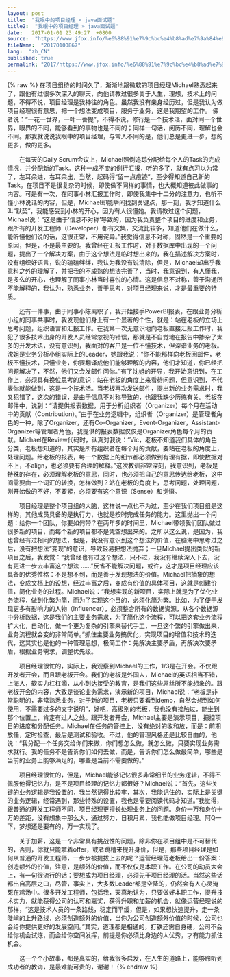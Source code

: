 ```yaml
---
layout: post
title:  "我眼中的项目经理 » java面试题"
title2:  "我眼中的项目经理 » java面试题"
date:   2017-01-01 23:49:27  +0800
source:  "https://www.jfox.info/%e6%88%91%e7%9c%bc%e4%b8%ad%e7%9a%84%e9%a1%b9%e7%9b%ae%e7%bb%8f%e7%90%86.html"
fileName:  "20170100867"
lang:  "zh_CN"
published: true
permalink: "2017/https://www.jfox.info/%e6%88%91%e7%9c%bc%e4%b8%ad%e7%9a%84%e9%a1%b9%e7%9b%ae%e7%bb%8f%e7%90%86.html"
---
```

{% raw %}
在项目组待的时间久了，渐渐地跟微软的项目经理Michael熟悉起来了，跟他有过很多次深入的聊天，向他请教过很多关于人生，理想，技术上的问题，不得不说，项目经理是我神往的角色。虽然我没有亲身经历过，但是我认为做项目经理很有意思，把一个想法变成项目，服务于业务，这是我期望的工作。 佛者说：“一花一世界，一叶一菩提”，不得不说，修行是一个技术活，面对同一个世界，眼界的不同，能够看到的事物也是不同的；同样一句话，阅历不同，理解也会不同。那我就说说我眼中的项目经理，与常人不同的是，他们总是更进一步，想的更多，做的更多。

　　在每天的Daily Scrum会议上，Michael照例追踪分配给每个人的Task的完成情况，并分配新的Task。这种一成不变的例行汇报，听的多了，就有点习以为常了，左耳朵进，右耳朵出，当然，起码得“留一点痕迹”，至少得知道自己新的Task。在项目不是很复杂的时候，即使做不同样的事情，也大概知道彼此做事的内容。可是有一次，在同事小林汇报工作时，即使我集中十二分的注意力，也听不懂小林说话的内容，但是，Michael却能瞬间找到关键点，那一刻，我才知道什么叫“默契”，我能感受到小林的开心，因为有人很懂她。我请教过这个问题，Michael说：“这是由于‘信息不对称’导致的，因为我负责整个项目的进度和业务，跟所有的开发工程师（Developer）都有交集，交流比较多，知道他们在做什么，能听懂他们说的话，这很正常，不用诧异。”我觉得信息不对称，固然是一个重要的原因，但是，不是最主要的。我曾经在汇报工作时，对于数据库中出现的一个问题，提出了一个解决方案，由于这个想法是临时想出来的，我在描述解决方案时，没有组织好语言，说的磕磕绊绊，我认为我没有说清除，但是，Michael却出乎我意料之外的理解了，并把我的不成熟的想法完善了，当时，我意识到，有人懂我，是多么的开心，也理解了同事小林当时喜悦的心情。这是信息不对称，善于沟通所不能解释的，我认为，熟悉业务，善于思考，对项目经理来说，才是最重要的特质。

　　还有一件事，由于同事小陈离职了，我开始接手PowerBI报表，在跟业务分析小组的同事共事时，我发现他们身上有一个显著的个性，就是：站在老板的立场上思考问题，组织语言和汇报工作。在我第一次无意识地向老板直接汇报工作时，我犯了很多技术出身的开发人员经常忽视的错误，那就是不自觉地在报告中掺杂了太多的开发术语，没有意识到，我面对的客户是一位不懂技术，但深谙业务的老板。沈姐是业务分析小组实际上的Leader，她跟我说：“你不能那样向老板回邮件，老板不懂技术，只懂业务，你要翻译成他们能够理解的内容，他们才知道，你已经把问题解决了，不然，他们又会发邮件问你。”有了沈姐的开导，我开始意识到，在工作上，必须具有换位思考的意识：站在老板的角度上来看待问题，但意识到，不代表你就能做到，这是一个技术活。当老板再次发送邮件，提出新的业务需求时，我又犯错了，这次的错误，是由于信息不对称导致的，也跟我缺少历练有关。老板在邮件中，说到：“请提供报表数据，用于分析组织者（Organizer）每个月在活动中的贡献（Contribution）。”由于在业务逻辑中，组织者（Organizer）是管理者角色的一种，除了Organizer，还有Co-Organizer，Event-Organizer，Assistant-Organizer等管理者角色，我提供的报表数据仅仅是Organizer角色每个月的贡献。Michael在Review代码时，认真对我说：“Vic，老板不知道我们具体的角色分类，老板想知道的，其实是所有组织者在每个月的贡献，要站在老板的角度上，处理问题。给老板的报表，每一个数据上的细节都必须做到有理有据，即使数据对不上，不align，也必须要有合理的解释。”这次教训非常深刻，我意识到，老板是特殊的存在，必须理解老板的意思，同时，也必须把自己的意思传达给老板，这中间需要由一个词汇的转换，怎样做到？站在老板的角度上，思考问题，处理问题，刚开始做的不好，不要紧，必须要有这个意识（Sense）和觉悟。

　　项目经理是整个项目组的大脑，这样说一点也不为过，至少在我们项目组是这样的，其他成员具备的是执行力，也就是按时完成任务的能力。这里抛出一个问题：给你一个团队，你要如何带？在两年多的时间里，Michael带领我们团队做过很多新的项目，而每个新的项目都不是凭空想出来的。之所以这么说，是因为，我也曾经有过相同的想法，但是，我没有意识到这个想法的价值，在脑海中思考过之后，没有把想法“变现”的意识，导致轻易把想法抛弃；一旦Michael提出类似的新项目之后，我发觉：“我曾经也有过这个想法，只不过，我没有继续深入下去，没有更进一步去丰富这个想法 ……”反省不能解决问题，或许，这才是项目经理应该具备的优秀性格：不是想不到，而是善于发现想法的价值。Michael把抽象的想法，变成文档上的设想，经过丰富之后，变成有价值的具体项目，这就是创建价值，简化业务的过程。Michael说：“我想实现的新项目，实际上就是为了优化业务流程，做到化繁为简，而为了实现这个目的，必须化简为繁。比如，为了便于发现更多有影响力的人物（Influencer），必须整合所有的数据资源，从各个数据源中分析数据，这是我们的主要业务需求，为了简化这个流程，可以把这套业务流程扩大化，自动化，做一个更为复杂的引擎来替代手工，一旦这个繁的引擎做出来，业务流程就会变的非常简单。”抓住主要业务搞优化，实现项目的增值和技术的迭代，这其实也是他的一种管理思想，极简工作：先解决主要矛盾，再解决次要矛盾，根据业务需求，调整优先级。

　　项目经理很忙的，实际上，我观察到Michael的工作，1/3是在开会。不仅跟开发者开会，而且跟老板开会。我们的老板是外国人，Michael的英语相当不错，上海人，软实力杠杠滴，从小到达接受的教育，是我们这些屌丝所不能想象的。跟老板开会的内容，大致是谈论业务需求，演示新的项目，Michael说：“老板是非常聪明的，非常熟悉业务，对于新的项目，老板只要看到demo，自然会想到如何使用，不需要过多的文字说明”，好吧，高级别的老板，我也没有接触过，能坐到那个位置上，肯定有过人之处。跟开发者开会，Michael主要是演示项目，把控项目的进度和分配任务。Michael在任务的管控上，没有绝对的收和放，而是：前期放任，定时检查，最后是测试和验收。不过，他的管理风格还是比较自由的，他说：“我分配一个任务交给你们来做，你们想怎么做，就怎么做，只要实现业务需求就行。我的任务不是告诉你们如何去做，而是，告诉你们怎么做最简单，哪些是当前的业务上能够满足的，哪些是当前不需要做的。”

　　项目经理很忙的，但是，Michael能够记忆很多非常细节的业务逻辑，不得不佩服他得记忆力，是不是项目经理的记忆力都很好？Michael说：“首先，这些关键的业务逻辑是我设置的，我当然记得比较牢，其次，我能记住的，实际上是关键的业务逻辑，经常遇到，那些特殊的设置，我也是需要阅读代码才知道。”我觉得，跟普通的开发工程师不同，项目经理更擅长处理业务上的问题。身价一万和身价十万的差距，没有想象中那么大，通过努力，日积月累，我也能做项目经理。阿Q一下，梦想还是要有的，万一实现了。

　　关于加薪，这是一个非常具有挑战性的问题，除非你在项目组中是不可替代的，否则，你就只能拿着offer，或者跳槽来提升身价，但是，那些项目经理是如何从普通的开发工程师，一步步被提拔上去的呢？运营经理范老板给出一份答案：创造额外的价值，注意，是额外的价值，而不仅仅是本职工作。在公司的动员大会上，有一句很流行的话：要想成为项目经理，必须先干项目经理的活。当然这些话都出自高层之口，尽管，事实上，大多数Leader都是空降的，仍然会有人心灵淹死在鸡汤中。很多开发工程师，包括我，天真地认为，只要做好本职工作，提升技术实力，就能获得公司的认可和嘉奖，获得升职和加薪的机会，就像运营经理说的那样，“这是技术人员的一条路线，稳定而平缓，但是，如果想快速提升，走一条陡峭的上升路线，必须创造额外的价值，当你为公司创造额外价值的时候，公司也会给你提供更好的发展空间。”其实，道理都是相通的，打铁还需自身硬，公司不会给你机会试炼，而会给你空间发挥，前提是你必须比身边的人优秀，才有能力抓住机会。

　　这一个个小故事，都是真实的，给我很多启发，在人生的道路上，能够聆听到成功者的教诲，是最难能可贵的，谢谢！
{% endraw %}
